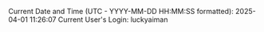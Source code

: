 Current Date and Time (UTC - YYYY-MM-DD HH:MM:SS formatted): 2025-04-01 11:26:07
Current User's Login: luckyaiman
